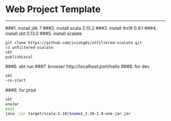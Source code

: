 # Web Project Template

---

###1. install jdk 7
###2. install scala 2.10.2
###3. install thrift 0.9.1
###4. install sbt 0.13.0
###5. install scalate
```bash
git clone https://github.com/ixiongdi/unfiltered-scalate.git  
cd unfiltered-scalate  
sbt
publishLocal
```
###6. sbt run
###7. browser http://localhost:$port$/hello
###8. for dev
```bash
sbt  
~re-start
```
###9. for prod
```bash
sbt  
oneJar  
exit  
java -jar target/scala-2.10/$name$_2.10-1.0-one-jar.jar
```
